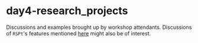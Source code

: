 # day4-research_projects
Discussions and examples brought up by workshop attendants.
Discussions of `RSPt`'s features mentioned [here](http://www.physics.uu.se/research/materials-theory/ongoing-research/code-development/rspt-main/) might also be of interest.

